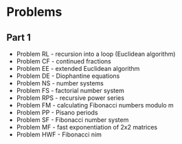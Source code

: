 # Problems
## Part 1

* Problem RL - recursion into a loop (Euclidean algorithm)
* Problem CF - continued fractions
* Problem EE - extended Euclidean algorithm
* Problem DE - Diophantine equations
* Problem NS - number systems
* Problem FS - factorial number system
* Problem RPS - recursive power series
* Problem FM - calculating Fibonacci numbers modulo m
* Problem PP - Pisano periods
* Problem SF - Fibonacci number system
* Problem MF - fast exponentiation of 2x2 matrices
* Problem HWF - Fibonacci nim
